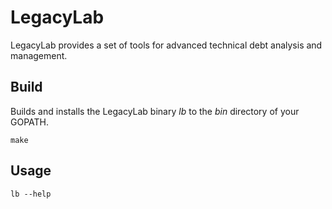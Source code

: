 # LegacyLab

LegacyLab provides a set of tools for advanced technical debt analysis and
management.

## Build

Builds and installs the LegacyLab binary _lb_ to the _bin_ directory of your
GOPATH.

```
make
```

## Usage

```
lb --help
```